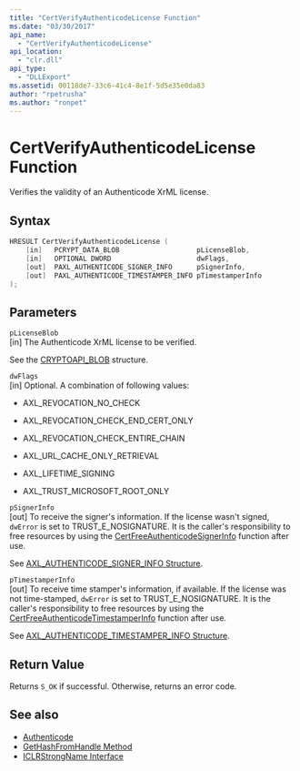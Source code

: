```yaml
---
title: "CertVerifyAuthenticodeLicense Function"
ms.date: "03/30/2017"
api_name: 
  - "CertVerifyAuthenticodeLicense"
api_location: 
  - "clr.dll"
api_type: 
  - "DLLExport"
ms.assetid: 00118de7-33c6-41c4-8e1f-5d5e35e0da83
author: "rpetrusha"
ms.author: "ronpet"
---
```

# CertVerifyAuthenticodeLicense Function
Verifies the validity of an Authenticode XrML license.  
  
## Syntax  
  
```cpp  
HRESULT CertVerifyAuthenticodeLicense (  
    [in]   PCRYPT_DATA_BLOB                   pLicenseBlob,  
    [in]   OPTIONAL DWORD                     dwFlags,  
    [out]  PAXL_AUTHENTICODE_SIGNER_INFO      pSignerInfo,  
    [out]  PAXL_AUTHENTICODE_TIMESTAMPER_INFO pTimestamperInfo  
);  
```  
  
## Parameters  
 `pLicenseBlob`  
 [in] The Authenticode XrML license to be verified.  
  
 See the [CRYPTOAPI_BLOB](/windows/desktop/api/dpapi/ns-dpapi-_cryptoapi_blob) structure.  
  
 `dwFlags`  
 [in] Optional. A combination of following values:  
  
- AXL_REVOCATION_NO_CHECK  
  
- AXL_REVOCATION_CHECK_END_CERT_ONLY  
  
- AXL_REVOCATION_CHECK_ENTIRE_CHAIN  
  
- AXL_URL_CACHE_ONLY_RETRIEVAL  
  
- AXL_LIFETIME_SIGNING  
  
- AXL_TRUST_MICROSOFT_ROOT_ONLY  
  
 `pSignerInfo`  
 [out] To receive the signer's information. If the license wasn't signed, `dwError` is set to TRUST_E_NOSIGNATURE. It is the caller's responsibility to free resources by using the [CertFreeAuthenticodeSignerInfo](../../../../docs/framework/unmanaged-api/authenticode/certfreeauthenticodesignerinfo-function.md) function after use.  
  
 See [AXL_AUTHENTICODE_SIGNER_INFO Structure](../../../../docs/framework/unmanaged-api/authenticode/axl-authenticode-signer-info-structure.md).  
  
 `pTimestamperInfo`  
 [out] To receive time stamper's information, if available. If the license was not time-stamped, `dwError` is set to TRUST_E_NOSIGNATURE. It is the caller's responsibility to free resources by using the [CertFreeAuthenticodeTimestamperInfo](../../../../docs/framework/unmanaged-api/authenticode/certfreeauthenticodetimestamperinfo-function.md) function after use.  
  
 See [AXL_AUTHENTICODE_TIMESTAMPER_INFO Structure](../../../../docs/framework/unmanaged-api/authenticode/axl-authenticode-timestamper-info-structure.md).  
  
## Return Value  
 Returns `S_OK` if successful. Otherwise, returns an error code.  
  
## See also

- [Authenticode](../../../../docs/framework/unmanaged-api/authenticode/index.md)
- [GetHashFromHandle Method](../../../../docs/framework/unmanaged-api/hosting/iclrstrongname-gethashfromhandle-method.md)
- [ICLRStrongName Interface](../../../../docs/framework/unmanaged-api/hosting/iclrstrongname-interface.md)
